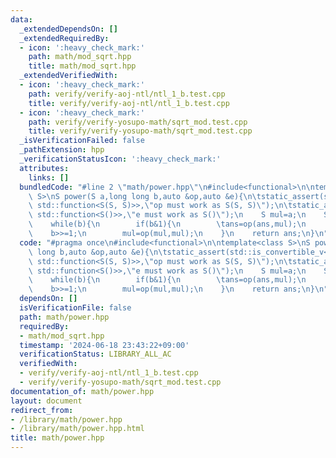 ```yaml
---
data:
  _extendedDependsOn: []
  _extendedRequiredBy:
  - icon: ':heavy_check_mark:'
    path: math/mod_sqrt.hpp
    title: math/mod_sqrt.hpp
  _extendedVerifiedWith:
  - icon: ':heavy_check_mark:'
    path: verify/verify-aoj-ntl/ntl_1_b.test.cpp
    title: verify/verify-aoj-ntl/ntl_1_b.test.cpp
  - icon: ':heavy_check_mark:'
    path: verify/verify-yosupo-math/sqrt_mod.test.cpp
    title: verify/verify-yosupo-math/sqrt_mod.test.cpp
  _isVerificationFailed: false
  _pathExtension: hpp
  _verificationStatusIcon: ':heavy_check_mark:'
  attributes:
    links: []
  bundledCode: "#line 2 \"math/power.hpp\"\n#include<functional>\n\ntemplate<class\
    \ S>\nS power(S a,long long b,auto &op,auto &e){\n\tstatic_assert(std::is_convertible_v<decltype(op),\
    \ std::function<S(S, S)>>,\"op must work as S(S, S)\");\n\tstatic_assert(std::is_convertible_v<decltype(e),\
    \ std::function<S()>>,\"e must work as S()\");\n    S mul=a;\n    S ans=e();\n\
    \    while(b){\n        if(b&1){\n        \tans=op(ans,mul);\n        }\n    \
    \    b>>=1;\n        mul=op(mul,mul);\n    }\n    return ans;\n}\n"
  code: "#pragma once\n#include<functional>\n\ntemplate<class S>\nS power(S a,long\
    \ long b,auto &op,auto &e){\n\tstatic_assert(std::is_convertible_v<decltype(op),\
    \ std::function<S(S, S)>>,\"op must work as S(S, S)\");\n\tstatic_assert(std::is_convertible_v<decltype(e),\
    \ std::function<S()>>,\"e must work as S()\");\n    S mul=a;\n    S ans=e();\n\
    \    while(b){\n        if(b&1){\n        \tans=op(ans,mul);\n        }\n    \
    \    b>>=1;\n        mul=op(mul,mul);\n    }\n    return ans;\n}\n"
  dependsOn: []
  isVerificationFile: false
  path: math/power.hpp
  requiredBy:
  - math/mod_sqrt.hpp
  timestamp: '2024-06-18 23:43:22+09:00'
  verificationStatus: LIBRARY_ALL_AC
  verifiedWith:
  - verify/verify-aoj-ntl/ntl_1_b.test.cpp
  - verify/verify-yosupo-math/sqrt_mod.test.cpp
documentation_of: math/power.hpp
layout: document
redirect_from:
- /library/math/power.hpp
- /library/math/power.hpp.html
title: math/power.hpp
---
```

